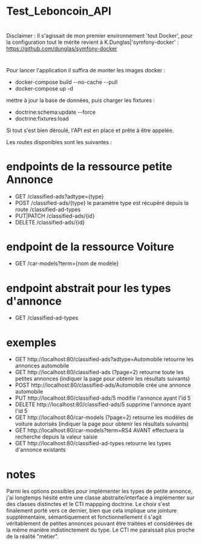 # Test_Leboncoin_API
#
Disclaimer : Il s'agissait de mon premier environnement 'tout Docker', pour la configuration tout le mérite revient à K.Dunglas|'symfony-docker' :
https://github.com/dunglas/symfony-docker
#

Pour lancer l'application il suffira de monter les images docker :
  - docker-compose build --no-cache --pull
  - docker-compose up -d

mettre à jour la base de données, puis charger les fixtures :
  - doctrine:schema:update --force
  - doctrine:fixtures:load

Si tout s'est bien déroulé, l'API est en place et prête à être appelée.

Les routes disponibles sont les suivantes : 
# endpoints de la ressource petite Annonce
  - GET         /classified-ads?adtype={type}
  - POST        /classified-ads/{type}    le paramètre type est récupéré depuis la route /classified-ad-types
  - PUT|PATCH   /classified-ads/{id}
  - DELETE      /classified-ads/{id}
# endpoint de la ressource Voiture
  - GET         /car-models?term={nom de modèle}
# endpoint abstrait pour les types d'annonce
  - GET         /classified-ad-types
# exemples
  - GET    http://localhost:80/classified-ads?adtype=Automobile    retourne les annonces automobile
  - GET    http://localhost:80/classified-ads (?page=2)            retourne toute les petites annonces (indiquer la page pour obtenir les résultats suivants)
  - POST   http://localhost:80/classified-ads/Automobile           crée une annonce automobile
  - PUT    http://localhost:80/classified-ads/5                    modifie l'annonce ayant l'id 5
  - DELETE http://localhost:80/classified-ads/5                    supprime l'annonce ayant l'id 5
  - GET    http://localhost:80/car-models (?page=2)                retourne les modèles de voiture autorisés (indiquer la page pour obtenir les résultats suivants)
  - GET    http://localhost:80/car-models?term=RS4 AVANT           effectuera la recherche depuis la valeur saisie
  - GET    http://localhost:80/classified-ad-types                 retourne les types d'annonce existants

# notes
  Parmi les options possibles pour implémenter les types de petite annonce, j'ai longtemps hésité entre une classe abstraite/interface à implémenter sur des classes distinctes     et le CTI mappping doctrine. Le choix s'est finalement porté vers ce dernier, bien que cela implique une jointure supplémentaire, sémantiquement et fonctionnellement il         s'agit véritablement de petites annonces pouvant être traitées et considérées de la même manière indistinctement du type. Le CTI me paraissait plus proche de la réalité         "métier".

